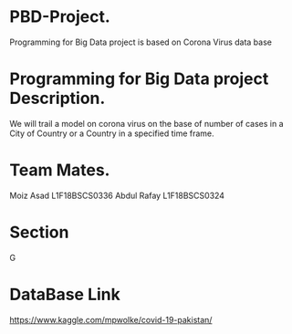 # PBD-Project.
Programming for Big Data project is based on Corona Virus data base

# Programming for Big Data project Description. 
We will trail a model on corona virus on the base of number of cases
in a City of Country or a Country in a specified time frame.

# Team Mates.
Moiz Asad L1F18BSCS0336
Abdul Rafay L1F18BSCS0324

# Section
G
# DataBase Link
https://www.kaggle.com/mpwolke/covid-19-pakistan/
